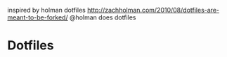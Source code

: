 inspired by holman dotfiles
http://zachholman.com/2010/08/dotfiles-are-meant-to-be-forked/
@holman does dotfiles

# Dotfiles


